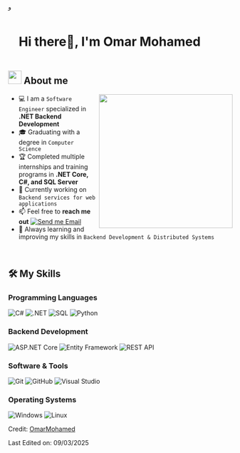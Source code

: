 <!--horizontal divider(gradiant)-->
و
<!--h1 without bottom border-->

<div id="user-content-toc">
  <ul align="left">
    <summary><h1 style="display: inline-block">Hi there👋, I'm Omar Mohamed</h1></summary>
  </ul>
</div>

<!--About Me-->

## <picture><img src = "https://github.com/7oSkaaa/7oSkaaa/blob/main/Images/about_me.gif?raw=true" width = 30px></picture> About me

<picture> <img align="right" src="https://media.giphy.com/media/SWoSkN6DxTszqIKEqv/giphy.gif" width = 300px></picture>

- 💻 I am a `Software Engineer` specialized in **.NET Backend Development**
- 🎓 Graduating with a degree in `Computer Science`
- 🏆 Completed multiple internships and training programs in **.NET Core, C#, and SQL Server**
- 🚀 Currently working on `Backend services for web applications`
- 📫 Feel free to **reach me out** [![Send me Email](https://img.shields.io/static/v1?label=email&message=OmarMohamed&color=EA4335&style=flat-square)](mailto:omarmohamedreda2@gmail.com)
- 🌱 Always learning and improving my skills in `Backend Development & Distributed Systems`

<br>

## 🛠️ My Skills

### Programming Languages
![C#](https://img.shields.io/badge/C%23-239120?style=flat-square&logo=C-Sharp&logoColor=white)
![.NET](https://img.shields.io/badge/.NET-512BD4?style=flat-square&logo=.NET&logoColor=white)
![SQL](https://img.shields.io/badge/SQL-4479A1?style=flat-square&logo=MySQL&logoColor=white)
![Python](https://img.shields.io/badge/Python-3776AB?style=flat-square&logo=Python&logoColor=white)

### Backend Development
![ASP.NET Core](https://img.shields.io/badge/ASP.NET_Core-5C2D91?style=flat-square&logo=.NET&logoColor=white)
![Entity Framework](https://img.shields.io/badge/Entity_Framework-512BD4?style=flat-square&logo=.NET&logoColor=white)
![REST API](https://img.shields.io/badge/REST_API-02569B?style=flat-square&logo=REST-API&logoColor=white)


### Software & Tools
![Git](https://img.shields.io/badge/Git-F05032?style=flat-square&logo=Git&logoColor=white)
![GitHub](https://img.shields.io/badge/GitHub-181717?style=flat-square&logo=GitHub&logoColor=white)
![Visual Studio](https://img.shields.io/badge/Visual_Studio-5C2D91?style=flat-square&logo=Visual-Studio&logoColor=white)

### Operating Systems
![Windows](https://img.shields.io/badge/Windows-0078D6?style=flat-square&logo=Windows&logoColor=white)
![Linux](https://img.shields.io/badge/Linux-FCC624?style=flat-square&logo=Linux&logoColor=black)



Credit: [OmarMohamed](https://github.com/omarmohamedreda)

Last Edited on: 09/03/2025
